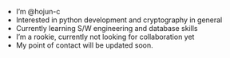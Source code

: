 - I’m @hojun-c
- Interested in python development and cryptography in general
- Currently learning S/W engineering and database skills 
- I’m a rookie, currently not looking for collaboration yet 
- My point of contact will be updated soon.

<!---
hojun-c/hojun-c is a ✨ special ✨ repository because its `README.md` (this file) appears on your GitHub profile.
You can click the Preview link to take a look at your changes.
--->
